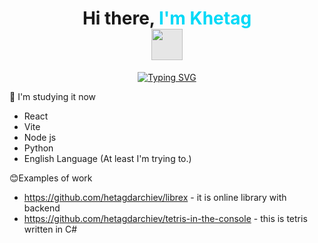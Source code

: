 <h1 align="center">Hi there, <span style="color: #00D9F7;">I'm Khetag</span> 
<img style="display: block;-webkit-user-select: none;margin: auto;background-color: hsl(0, 0%, 90%);" width='50'src="https://camo.githubusercontent.com/ff4478f93581788c3f10a8961c0622cc36f37c7115f91a6b68443726005d4a43/68747470733a2f2f63756c746f667468657061727479706172726f742e636f6d2f706172726f74732f68642f3630667073706172726f742e676966"></h1>
<div align="center">
      <a href="https://github.com/hetagdarchiev">
      <img src="https://readme-typing-svg.herokuapp.com?font=Calibri&weight=700&size=34&pause=1000&color=00D9F7FF&center=true&vCenter=true&repeat=false&width=435&lines=Welcome+to+my+profile" alt="Typing SVG" />
  </a>
</div>

🌱 I'm studying it now
- React 
- Vite
- Node js
- Python
- English Language (At least I'm trying to.)

😊Examples of work
- <span color='#fff'>https://github.com/hetagdarchiev/librex</span> - it is online library with backend
- https://github.com/hetagdarchiev/tetris-in-the-console - this is tetris written in C#

